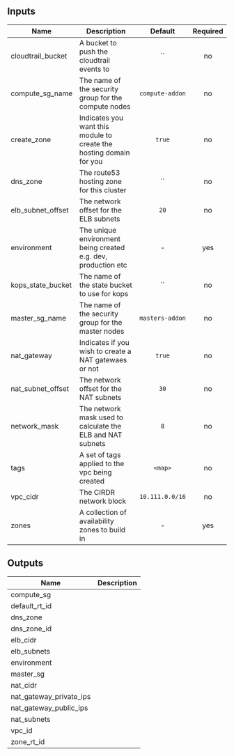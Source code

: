 
## Inputs

| Name | Description | Default | Required |
|------|-------------|:-----:|:-----:|
| cloudtrail_bucket | A bucket to push the cloudtrail events to | `` | no |
| compute_sg_name | The name of the security group for the compute nodes | `compute-addon` | no |
| create_zone | Indicates you want this module to create the hosting domain for you | `true` | no |
| dns_zone | The route53 hosting zone for this cluster | `` | no |
| elb_subnet_offset | The network offset for the ELB subnets | `20` | no |
| environment | The unique environment being created e.g. dev, production etc | - | yes |
| kops_state_bucket | The name of the state bucket to use for kops | `` | no |
| master_sg_name | The name of the security group for the master nodes | `masters-addon` | no |
| nat_gateway | Indicates if you wish to create a NAT gatewaes or not | `true` | no |
| nat_subnet_offset | The network offset for the NAT subnets | `30` | no |
| network_mask | The network mask used to calculate the ELB and NAT subnets | `8` | no |
| tags | A set of tags applied to the vpc being created | `<map>` | no |
| vpc_cidr | The CIRDR network block | `10.111.0.0/16` | no |
| zones | A collection of availability zones to build in | - | yes |

## Outputs

| Name | Description |
|------|-------------|
| compute_sg |  |
| default_rt_id |  |
| dns_zone |  |
| dns_zone_id |  |
| elb_cidr |  |
| elb_subnets |  |
| environment |  |
| master_sg |  |
| nat_cidr |  |
| nat_gateway_private_ips |  |
| nat_gateway_public_ips |  |
| nat_subnets |  |
| vpc_id |  |
| zone_rt_id |  |

